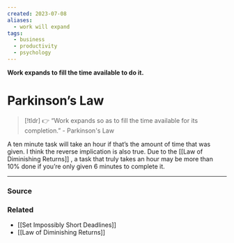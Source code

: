 ```yaml
---
created: 2023-07-08
aliases:
  - work will expand
tags:
  - business
  - productivity
  - psychology
---
```

**Work expands to fill the time available to do it.**

# Parkinson’s Law

> [!tldr] 👉 “Work expands so as to fill the time available for its completion.” - Parkinson's Law

A ten minute task will take an hour if that’s the amount of time that was given. I think the reverse implication is also true. Due to the [[Law of Diminishing Returns]] , a task that truly takes an hour may be more than 10% done if you’re only given 6 minutes to complete it. 

---

### Source

### Related
- [[Set Impossibly Short Deadlines]]
- [[Law of Diminishing Returns]]